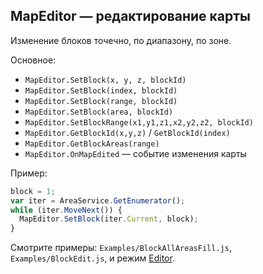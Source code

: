 ## MapEditor — редактирование карты

Изменение блоков точечно, по диапазону, по зоне.

Основное:
- `MapEditor.SetBlock(x, y, z, blockId)`
- `MapEditor.SetBlock(index, blockId)`
- `MapEditor.SetBlock(range, blockId)`
- `MapEditor.SetBlock(area, blockId)`
- `MapEditor.SetBlockRange(x1,y1,z1,x2,y2,z2, blockId)`
- `MapEditor.GetBlockId(x,y,z)` / `GetBlockId(index)`
- `MapEditor.GetBlockAreas(range)`
- `MapEditor.OnMapEdited` — событие изменения карты

Пример:
```javascript
block = 1;
var iter = AreaService.GetEnumerator();
while (iter.MoveNext()) {
  MapEditor.SetBlock(iter.Current, block);
}
```

Смотрите примеры: `Examples/BlockAllAreasFill.js`, `Examples/BlockEdit.js`, и режим [Editor](https://github.com/kkohno/PixelCombats.GameModes.Editor).

